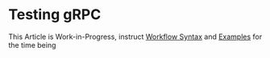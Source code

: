 # Testing gRPC

This Article is Work-in-Progress, instruct [Workflow Syntax](/reference/workflow-syntax) and [Examples](/reference/examples) for the time being
